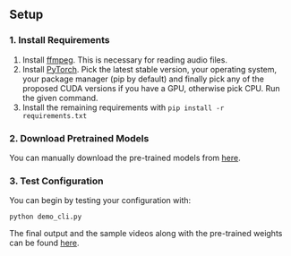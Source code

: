 ## Setup

### 1. Install Requirements
1. Install [ffmpeg](https://ffmpeg.org/download.html#get-packages). This is necessary for reading audio files.
2. Install [PyTorch](https://pytorch.org/get-started/locally/). Pick the latest stable version, your operating system, your package manager (pip by default) and finally pick any of the proposed CUDA versions if you have a GPU, otherwise pick CPU. Run the given command.
3. Install the remaining requirements with `pip install -r requirements.txt`

### 2. Download Pretrained Models
You can manually download the pre-trained models from [here](https://drive.google.com/drive/u/0/folders/1JB2GhDQge9a6KdVvBl1ELpL-UBRJMYRo).

### 3. Test Configuration
You can begin by testing your configuration with:

`python demo_cli.py`

The final output and the sample videos along with the pre-trained weights can be found [here](https://drive.google.com/drive/u/0/folders/1zQgUy52uxaWHPvQimzjLSkvdrV0ydPNe).



